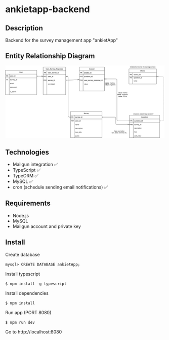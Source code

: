 # ankietapp-backend

## Description
Backend for the survey management app "ankietApp"

## Entity Relationship Diagram
![erd-survey](/erd-survey.jpg)

## Technologies
- Mailgun integration ✅
- TypeScript ✅
- TypeORM ✅
- MySQL ✅
- cron (schedule sending email notifications) ✅

## Requirements
- Node.js
- MySQL
- Mailgun account and private key

## Install
Create database
```
mysql> CREATE DATABASE ankietApp;
```
Install typescript
```
$ npm install -g typescript
```
Install dependencies
```
$ npm install
```
Run app (PORT 8080)
```
$ npm run dev
```
Go to http://localhost:8080
